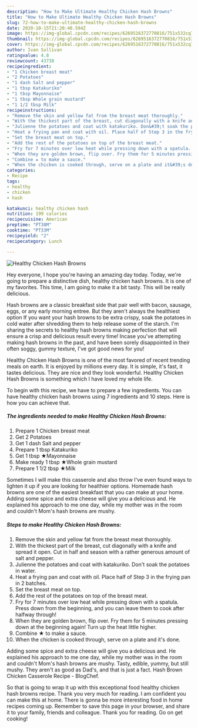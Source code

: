```yaml
---
description: "How to Make Ultimate Healthy Chicken Hash Browns"
title: "How to Make Ultimate Healthy Chicken Hash Browns"
slug: 72-how-to-make-ultimate-healthy-chicken-hash-browns
date: 2020-10-15T21:20:40.594Z
image: https://img-global.cpcdn.com/recipes/6269516372770816/751x532cq70/healthy-chicken-hash-browns-recipe-main-photo.jpg
thumbnail: https://img-global.cpcdn.com/recipes/6269516372770816/751x532cq70/healthy-chicken-hash-browns-recipe-main-photo.jpg
cover: https://img-global.cpcdn.com/recipes/6269516372770816/751x532cq70/healthy-chicken-hash-browns-recipe-main-photo.jpg
author: Ivan Sullivan
ratingvalue: 4.8
reviewcount: 43738
recipeingredient:
- "1 Chicken breast meat"
- "2 Potatoes"
- "1 dash Salt and pepper"
- "1 tbsp Katakuriko"
- "1 tbsp Mayonnaise"
- "1 tbsp Whole grain mustard"
- "1 1/2 tbsp Milk"
recipeinstructions:
- "Remove the skin and yellow fat from the breast meat thoroughly."
- "With the thickest part of the breast, cut diagonally with a knife and spread it open. Cut in half and season with a rather generous amount of salt and pepper."
- "Julienne the potatoes and coat with katakuriko. Don&#39;t soak the potatoes in water."
- "Heat a frying pan and coat with oil. Place half of Step 3 in the frying pan in 2 batches."
- "Set the breast meat on top."
- "Add the rest of the potatoes on top of the breast meat."
- "Fry for 7 minutes over low heat while pressing down with a spatula. Press down from the beginning, and you can leave them to cook after halfway through!"
- "When they are golden brown, flip over. Fry them for 5 minutes pressing down at the beginning again! Turn up the heat little higher."
- "Combine ★ to make a sauce."
- "When the chicken is cooked through, serve on a plate and it&#39;s done."
categories:
- Recipe
tags:
- healthy
- chicken
- hash

katakunci: healthy chicken hash 
nutrition: 199 calories
recipecuisine: American
preptime: "PT38M"
cooktime: "PT33M"
recipeyield: "2"
recipecategory: Lunch

---
```



![Healthy Chicken Hash Browns](https://img-global.cpcdn.com/recipes/6269516372770816/751x532cq70/healthy-chicken-hash-browns-recipe-main-photo.jpg)

Hey everyone, I hope you're having an amazing day today. Today, we're going to prepare a distinctive dish, healthy chicken hash browns. It is one of my favorites. This time, I am going to make it a bit tasty. This will be really delicious.

Hash browns are a classic breakfast side that pair well with bacon, sausage, eggs, or any early morning entree. But they aren&#39;t always the healthiest option If you want your hash browns to be extra crispy, soak the potatoes in cold water after shredding them to help release some of the starch. I&#39;m sharing the secrets to healthy hash browns making perfection that will ensure a crisp and delicious result every time! Incase you&#39;ve attempting making hash browns in the past, and have been sorely disappointed in their often soggy, gummy texture, I&#39;ve got good news for you!

Healthy Chicken Hash Browns is one of the most favored of recent trending meals on earth. It is enjoyed by millions every day. It is simple, it's fast, it tastes delicious. They are nice and they look wonderful. Healthy Chicken Hash Browns is something which I have loved my whole life.


To begin with this recipe, we have to prepare a few ingredients. You can have healthy chicken hash browns using 7 ingredients and 10 steps. Here is how you can achieve that.

<!--inarticleads1-->

##### The ingredients needed to make Healthy Chicken Hash Browns:

1. Prepare 1 Chicken breast meat
1. Get 2 Potatoes
1. Get 1 dash Salt and pepper
1. Prepare 1 tbsp Katakuriko
1. Get 1 tbsp ★Mayonnaise
1. Make ready 1 tbsp ★Whole grain mustard
1. Prepare 1 1/2 tbsp ★Milk


Sometimes I will make this casserole and also throw I&#39;ve even found ways to lighten it up if you are looking for healthier options. Homemade hash browns are one of the easiest breakfast that you can make at your home. Adding some spice and extra cheese will give you a delicious and. He explained his approach to me one day, while my mother was in the room and couldn&#39;t Mom&#39;s hash browns are mushy. 

<!--inarticleads2-->

##### Steps to make Healthy Chicken Hash Browns:

1. Remove the skin and yellow fat from the breast meat thoroughly.
1. With the thickest part of the breast, cut diagonally with a knife and spread it open. Cut in half and season with a rather generous amount of salt and pepper.
1. Julienne the potatoes and coat with katakuriko. Don&#39;t soak the potatoes in water.
1. Heat a frying pan and coat with oil. Place half of Step 3 in the frying pan in 2 batches.
1. Set the breast meat on top.
1. Add the rest of the potatoes on top of the breast meat.
1. Fry for 7 minutes over low heat while pressing down with a spatula. Press down from the beginning, and you can leave them to cook after halfway through!
1. When they are golden brown, flip over. Fry them for 5 minutes pressing down at the beginning again! Turn up the heat little higher.
1. Combine ★ to make a sauce.
1. When the chicken is cooked through, serve on a plate and it&#39;s done.


Adding some spice and extra cheese will give you a delicious and. He explained his approach to me one day, while my mother was in the room and couldn&#39;t Mom&#39;s hash browns are mushy. Tasty, edible, yummy, but still mushy. They aren&#39;t as good as Dad&#39;s, and that is just a fact. Hash Brown Chicken Casserole Recipe - BlogChef. 

So that is going to wrap it up with this exceptional food healthy chicken hash browns recipe. Thank you very much for reading. I am confident you can make this at home. There is gonna be more interesting food in home recipes coming up. Remember to save this page in your browser, and share it to your family, friends and colleague. Thank you for reading. Go on get cooking!
